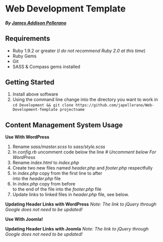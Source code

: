 Web Development Template
========================
##### By [James Addison Pellerano](http://jamespellerano.com/)

Requirements
------------

* Ruby 1.9.2 or greater (*I do not recommend Ruby 2.0 at this time*)
* Ruby Gems
* Git
* SASS & Compass gems installed

Getting Started 
----------------

1. Install above software
2. Using the command line change into the directory you want to work in
  `cd Development && git clone https://github.com/japellerano/Web-Development-Template projectname` 


Content Management System Usage
-------------------------------

**Use With WordPress**

1. Rename *sass/master.scss* to *sass/style.scss*
2. In *config.rb* uncomment code below the line *# Uncomment below For WordPress*
3. Rename *index.html* to *index.php*
4. Create two new files named *header.php* and *footer.php* respectfully
5. In *index.php* copy from the first line to after *<div id="wrapper">* into the *header.php* file
6. In *index.php* copy from before *<footer>* to the end of the file into the *footer.php* file
7. Update links to linked files in *header.php* file, see below.

**Updating Header Links with WordPress**
*Note: The link to jQuery through Google does not need to be updated!*

**Use With Joomla!**

**Updating Header Links with Joomla**
*Note: The link to jQuery through Google does not need to be updated!*